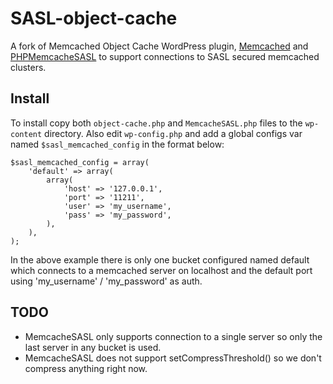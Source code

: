 SASL-object-cache
=================

A fork of Memcached Object Cache WordPress plugin,
[Memcached](http://wordpress.org/plugins/memcached/) and
[PHPMemcacheSASL](https://github.com/aarondfrancis/PHPMemcacheSASL) to support
connections to SASL secured memcached clusters.

Install
-------

To install copy both `object-cache.php` and `MemcacheSASL.php` files to the
`wp-content` directory. Also edit `wp-config.php` and add a global configs var
named `$sasl_memcached_config` in the format below:

    $sasl_memcached_config = array(
        'default' => array(
            array(
                'host' => '127.0.0.1',
                'port' => '11211',
                'user' => 'my_username',
                'pass' => 'my_password',
            ),
        ),
    );

In the above example there is only one bucket configured named default which
connects to a memcached server on localhost and the default port using
'my_username' / 'my_password' as auth.

TODO
----

  * MemcacheSASL only supports connection to a single server so only the last
    server in any bucket is used.
  * MemcacheSASL does not support setCompressThreshold() so we don't compress
    anything right now.

